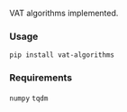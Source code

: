 VAT algorithms implemented.

### Usage
`pip install vat-algorithms`

### Requirements
`numpy`
`tqdm`
